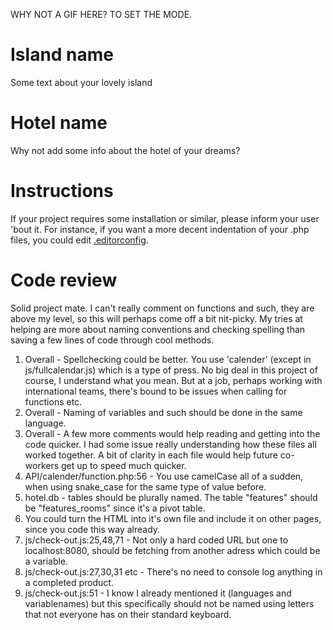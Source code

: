 WHY NOT A GIF HERE? TO SET THE MODE.

# Island name

Some text about your lovely island

# Hotel name

Why not add some info about the hotel of your dreams?

# Instructions

If your project requires some installation or similar, please inform your user 'bout it. For instance, if you want a more decent indentation of your .php files, you could edit [.editorconfig]('/.editorconfig').

# Code review


Solid project mate. I can't really comment on functions and such, they are above my level, so this will perhaps come off a bit nit-picky. My tries at helping are more about naming conventions and checking spelling than saving a few lines of code through cool methods.


1. Overall - Spellchecking could be better. You use 'calender' (except in js/fullcalendar.js) which is a type of press. No big deal in this project of course, I understand what you mean. But at a job, perhaps working with international teams, there's bound to be issues when calling for functions etc.
2. Overall - Naming of variables and such should be done in the same language.
3. Overall - A few more comments would help reading and getting into the code quicker. I had some issue really understanding how these files all worked together. A bit of clarity in each file would help future co-workers get up to speed much quicker. 
4. API/calender/function.php:56 - You use camelCase all of a sudden, when using snake_case for the same type of value before.
5. hotel.db - tables should be plurally named. The table "features" should be "features_rooms" since it's a pivot table.
6. You could turn the HTML <head> into it's own file and include it on other pages, since you code this way already.
7. js/check-out.js:25,48,71 - Not only a hard coded URL but one to localhost:8080, should be fetching from another adress which could be a variable. 
8. js/check-out.js:27,30,31 etc - There's no need to console log anything in a completed product.
9. js/check-out.js:51 - I know I already mentioned it (languages and variablenames) but this specifically should not be named using letters that not everyone has on their standard keyboard.
